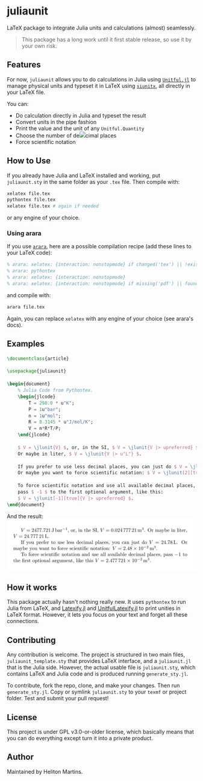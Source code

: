 # juliaunit

LaTeX package to integrate Julia units and calculations (almost) seamlessly.

> This package has a long work until it first stable release, so use it by your own risk.

## Features

For now, `juliaunit` allows you to do calculations in Julia using [`Unitful.jl`](https://github.com/PainterQubits/Unitful.jl) to manage physical units and typeset it in LaTeX using [`siunitx`](https://ctan.org/pkg/siunitx), all directly in your LaTeX file.

You can:

-   Do calculation directly in Julia and typeset the result
-   Convert units in the pipe fashion
-   Print the value and the unit of any `Unitful.Quantity`
-   Choose the number of de![](../screenshots/example1.png)cimal places
-   Force scientific notation

## How to Use

If you already have Julia and LaTeX installed and working, put `juliaunit.sty` in the same folder as your `.tex` file. Then compile with:

```sh
xelatex file.tex
pythontex file.tex
xelatex file.tex # again if needed
```

or any engine of your choice.

### Using arara

If you use [`arara`](https://ctan.org/pkg/arara), here are a possible compilation recipe (add these lines to your LaTeX code):

```latex
% arara: xelatex: {interaction: nonstopmode} if changed('tex') || !exists('pytxcode')
% arara: pythontex
% arara: xelatex: {interaction: nonstopmode}
% arara: xelatex: {interaction: nonstopmode} if missing('pdf') || found('log', 'undefined references')
```

and compile with:

```sh
arara file.tex
```

Again, you can replace `xelatex` with any engine of your choice (see arara's docs).

## Examples

```latex
\documentclass{article}

\usepackage{juliaunit}

\begin{document}
    % Julia Code from Pythontex.
    \begin{jlcode}
        T = 298.0 * u"K";
        P = 1u"bar";
        n = 1u"mol";
        R = 8.3145 * u"J/mol/K";
        V = n*R*T/P;
    \end{jlcode}

    $ V = \jlunit{V} $, or, in the SI, $ V = \jlunit{V |> upreferred} $. 
    Or maybe in liter, $ V = \jlunit{V |> u"L"} $.

    If you prefer to use less decimal places, you can just do $ V = \jlunit[2]{V |> u"L"} $. 
    Or maybe you want to force scientific notation: $ V = \jlunit[2][true]{V |> upreferred} $.

    To force scientific notation and use all available decimal places, 
    pass $ -1 $ to the first optional argument, like this:
    $ V = \jlunit[-1][true]{V |> upreferred} $.
\end{document}
```

And the result:
![](screenshots/example1.png)

## How it works

This package actually hasn't nothing really new. It uses `pythontex` to run Julia from LaTeX, and [Latexify.jl](https://github.com/korsbo/Latexify.jl) and [UnitfulLatexify.jl](https://github.com/gustaphe/UnitfulLatexify.jl) to print unities in LaTeX format. However, it lets you focus on your text and forget all these connections.

## Contributing

Any contribution is welcome. The project is structured in two main files, `juliaunit_template.sty` that provides LaTeX interface, and a `juliaunit.jl` that is the Julia side. However, the actual usable file is `juliaunit.sty`, which contains LaTeX and Julia code and is produced running `generate_sty.jl`.

To contribute, fork the repo, clone, and make your changes. Then run `generate_sty.jl`. Copy or symlink `juliaunit.sty` to your `texmf` or project folder. Test and submit your pull request!

## License

This project is under GPL v3.0-or-older license, which basically means that you can do everything except turn it into a private product.

## Author

Maintained by Heliton Martins.
